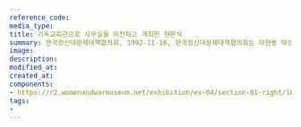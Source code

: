 ```yaml
---
reference_code:
media_type:
title: 기독교회관으로 사무실을 이전하고 개최한 현판식
summary: 한국정신대문제대책협의회, 1992-11-16, 한국정신대문제대책협의회는 아현동 여성사회교육원에서 종로5가 기독교회관으로 사무실을 이전하고 현판식을 가졌다. 공동대표 윤정옥과 이효재가 현판을 달았다.
image:
description:
modified_at:
created_at:
components:
- https://r2.womenandwarmuseum.net/exhibition/ex-04/section-01-right/10_기독교회관으로%20사무실을%20이전하고%20개최한%20현판식.jpg
tags:
-
---
```

